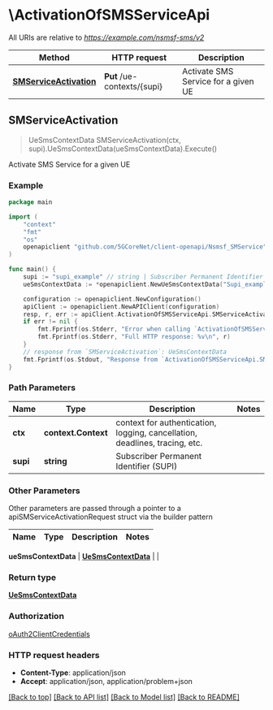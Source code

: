 # \ActivationOfSMSServiceApi

All URIs are relative to *https://example.com/nsmsf-sms/v2*

Method | HTTP request | Description
------------- | ------------- | -------------
[**SMServiceActivation**](ActivationOfSMSServiceApi.md#SMServiceActivation) | **Put** /ue-contexts/{supi} | Activate SMS Service for a given UE



## SMServiceActivation

> UeSmsContextData SMServiceActivation(ctx, supi).UeSmsContextData(ueSmsContextData).Execute()

Activate SMS Service for a given UE

### Example

```go
package main

import (
    "context"
    "fmt"
    "os"
    openapiclient "github.com/5GCoreNet/client-openapi/Nsmsf_SMService"
)

func main() {
    supi := "supi_example" // string | Subscriber Permanent Identifier (SUPI)
    ueSmsContextData := *openapiclient.NewUeSmsContextData("Supi_example", "AmfId_example", openapiclient.AccessType("3GPP_ACCESS")) // UeSmsContextData | 

    configuration := openapiclient.NewConfiguration()
    apiClient := openapiclient.NewAPIClient(configuration)
    resp, r, err := apiClient.ActivationOfSMSServiceApi.SMServiceActivation(context.Background(), supi).UeSmsContextData(ueSmsContextData).Execute()
    if err != nil {
        fmt.Fprintf(os.Stderr, "Error when calling `ActivationOfSMSServiceApi.SMServiceActivation``: %v\n", err)
        fmt.Fprintf(os.Stderr, "Full HTTP response: %v\n", r)
    }
    // response from `SMServiceActivation`: UeSmsContextData
    fmt.Fprintf(os.Stdout, "Response from `ActivationOfSMSServiceApi.SMServiceActivation`: %v\n", resp)
}
```

### Path Parameters


Name | Type | Description  | Notes
------------- | ------------- | ------------- | -------------
**ctx** | **context.Context** | context for authentication, logging, cancellation, deadlines, tracing, etc.
**supi** | **string** | Subscriber Permanent Identifier (SUPI) | 

### Other Parameters

Other parameters are passed through a pointer to a apiSMServiceActivationRequest struct via the builder pattern


Name | Type | Description  | Notes
------------- | ------------- | ------------- | -------------

 **ueSmsContextData** | [**UeSmsContextData**](UeSmsContextData.md) |  | 

### Return type

[**UeSmsContextData**](UeSmsContextData.md)

### Authorization

[oAuth2ClientCredentials](../README.md#oAuth2ClientCredentials)

### HTTP request headers

- **Content-Type**: application/json
- **Accept**: application/json, application/problem+json

[[Back to top]](#) [[Back to API list]](../README.md#documentation-for-api-endpoints)
[[Back to Model list]](../README.md#documentation-for-models)
[[Back to README]](../README.md)

